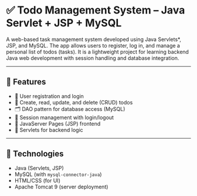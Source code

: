 # ✅ Todo Management System – Java Servlet + JSP + MySQL

A web-based task management system developed using Java Servlets*, JSP, and MySQL. The app allows users to register, log in, and manage a personal list of todos (tasks). It is a lightweight project for learning backend Java web development with session handling and database integration.

---

## 🔑 Features

- 👤 User registration and login
- 📝 Create, read, update, and delete (CRUD) todos
- 🗂️ DAO pattern for database access (MySQL)
- 🔐 Session management with login/logout
- 📑 JavaServer Pages (JSP) frontend
- 🧱 Servlets for backend logic

---

## 🧰 Technologies

- Java (Servlets, JSP)
- MySQL (with `mysql-connector-java`)
- HTML/CSS (for UI)
- Apache Tomcat 9 (server deployment)

